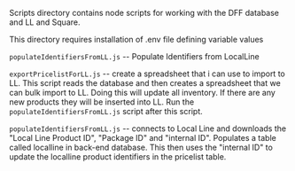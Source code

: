Scripts directory contains node scripts for working with the DFF database and LL and Square.

This directory requires installation of .env file defining variable values

`populateIdentifiersFromLL.js`  -- Populate Identifiers from LocalLine

`exportPricelistForLL.js` -- create a spreadsheet that i can use to import to LL.  This script reads the database and then creates a spreadsheet that we can bulk import to LL.  Doing this will update all inventory.  If there are any new products they will be inserted into LL.  Run the `populateIdentifiersFromLL.js` script after this script.

`populateIdentifiersFromLL.js` -- connects to Local Line and downloads the "Local Line Product ID", "Package ID" and "internal ID". Populates a table called localline in back-end database. This then uses the "internal ID" to update the localline product identifiers in the pricelist table. 
